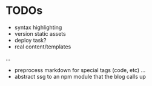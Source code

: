 # TODOs
- syntax highlighting
- version static assets
- deploy task?
- real content/templates

...
- preprocess markdown for special tags (code, etc)
...
- abstract ssg to an npm module that the blog calls up
